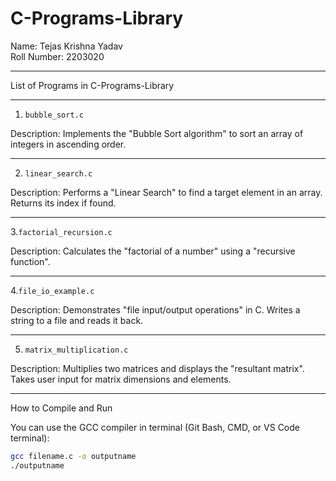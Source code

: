 # C-Programs-Library

Name: Tejas Krishna Yadav  
Roll Number: 2203020

---

List of Programs in C-Programs-Library

---

1. `bubble_sort.c`

Description:
Implements the "Bubble Sort algorithm" to sort an array of integers in ascending order.

---

2. `linear_search.c`

Description:
Performs a "Linear Search" to find a target element in an array. Returns its index if found.

---

 3.`factorial_recursion.c`

Description:
Calculates the "factorial of a number" using a "recursive function".

---


 4.`file_io_example.c`

Description:
Demonstrates "file input/output operations" in C.
Writes a string to a file and reads it back.

---

5. `matrix_multiplication.c`

Description:
Multiplies two matrices and displays the "resultant matrix".
Takes user input for matrix dimensions and elements.

---


How to Compile and Run

You can use the GCC compiler in terminal (Git Bash, CMD, or VS Code terminal):

```bash
gcc filename.c -o outputname
./outputname
